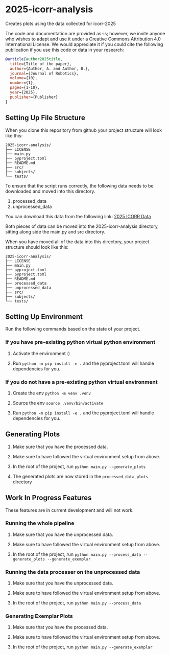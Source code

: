 # 2025-icorr-analysis

Creates plots using the data collected for icorr-2025

The code and documentation are provided as-is; however, we invite anyone who wishes to adapt and use it under a Creative Commons Attribution 4.0 International License. We would appreciate it if you could cite the following publication if you use this code or data in your research:

```bibtex
@article{author2025title,
  title={Title of the paper},
  author={Author, A. and Author, B.},
  journal={Journal of Robotics},
  volume={10},
  number={1},
  pages={1-10},
  year={2025},
  publisher={Publisher}
}
```

## Setting Up File Structure

When you clone this repository from github your project structure will look like this:

```
2025-icorr-analysis/
├── LICENSE
├── main.py
├── pyproject.toml
├── README.md
├── src/
├── subjects/
└── tests/
```

To ensure that the script runs correctly, the following data needs to be downloaded and moved into this directory.

1. processed_data
2. unprocessed_data

You can download this data from the following link: [2025 ICORR Data](<https://drive.google.com/drive/folders/1_NtvwoE63wqMJdfn_SaAUkl0WDDBnsSd>)

Both pieces of data can be moved into the 2025-icorr-analysis directory, sitting along side the main.py and src directory.

When you have moved all of the data into this directory, your project structure should look like this:

```
2025-icorr-analysis/
├── LICENSE
├── main.py
├── pyproject.toml
├── pyproject.toml
├── README.md
├── processed_data
├── unprocessed_data
├── src/
├── subjects/
└── tests/
```

## Setting Up Environment

Run the following commands based on the state of your project.

### If you have pre-existing python virtual python environment

1. Activate the environment :)

2. Run `python -m pip install -e .` and the pyproject.toml will handle dependencies for you.

### If you do not have a pre-existing python virtual environment

1. Create the env `python -m venv .venv`

2. Source the env `source .venv/bin/activate`

3. Run `python -m pip install -e .` and the pyproject.toml will handle dependencies for you.

## Generating Plots

1. Make sure that you have the processed data.

2. Make sure to have followed the virtual environment setup from above.

3. In the root of the project, run `python main.py --generate_plots`

4. The generated plots are now stored in the `processed_data_plots` directory

## Work In Progress Features

These features are in current development and will not work.

### Running the whole pipeline

1. Make sure that you have the unprocessed data.

2. Make sure to have followed the virtual environment setup from above.

3. In the root of the project, run `python main.py --process_data --generate_plots --generate_exemplar`

### Running the data processer on the unprocessed data

1. Make sure that you have the unprocessed data.

2. Make sure to have followed the virtual environment setup from above.

3. In the root of the project, run `python main.py --process_data`

### Generating Exemplar Plots

1. Make sure that you have the processed data.

2. Make sure to have followed the virtual environment setup from above.

3. In the root of the project, run `python main.py --generate_exemplar`
